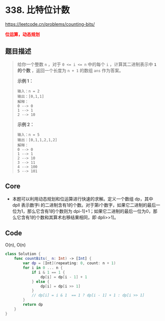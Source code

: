 # 338. 比特位计数

https://leetcode.cn/problems/counting-bits/

**<font color=red>位运算，动态规划</font>**

## 题目描述

> 给你一个整数 `n` ，对于 `0 <= i <= n` 中的每个 `i` ，计算其二进制表示中 **`1` 的个数** ，返回一个长度为 `n + 1` 的数组 `ans` 作为答案。
>
>  
>
> **示例 1：**
>
> ```
> 输入：n = 2
> 输出：[0,1,1]
> 解释：
> 0 --> 0
> 1 --> 1
> 2 --> 10
> ```
>
> **示例 2：**
>
> ```
> 输入：n = 5
> 输出：[0,1,1,2,1,2]
> 解释：
> 0 --> 0
> 1 --> 1
> 2 --> 10
> 3 --> 11
> 4 --> 100
> 5 --> 101
> ```

## Core

- 本题可以利用动态规划和位运算进行快速的求解。定义一个数组 dp，其中 dpll 表示数字i 的二进制含有1的个数。对于第i个数字，如果它二进制的最后一位为1，那么它含有1的个数则为 dpi-1]+1；如果它二进制的最后一位为0，那么它含有1的个数和其算术右移结果相同，即 dpli>>1]。

## Code

O(n), O(n)

```swift
class Solution {
    func countBits(_ n: Int) -> [Int] {
        var dp = [Int](repeating: 0, count: n + 1)
        for i in 0 ... n {
            if i & 1 == 1 {
                dp[i] = dp[i - 1] + 1
            } else {
                dp[i] = dp[i >> 1]
            }
            // dp[i] = i & 1  == 1 ? dp[i - 1] + 1 : dp[i >> 1]
        }
        return dp
    }
}
```

